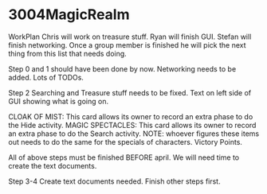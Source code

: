 # 3004MagicRealm
WorkPlan
Chris will work on treasure stuff.
Ryan will finish GUI.
Stefan will finish networking.
Once a group member is finished he will pick the next thing from this list that needs doing.

Step 0 and 1 should have been done by now.
Networking needs to be added. Lots of TODOs.

Step 2
Searching and Treasure stuff needs to be fixed.
Text on left side of GUI showing what is going on.

CLOAK OF MIST:  This card allows its owner to record an extra phase to do the Hide activity.
MAGIC SPECTACLES:  This card allows its owner to record an extra phase to do the Search activity.
NOTE: whoever figures these items out needs to do the same for the specials of characters.
Victory Points.

All of above steps must be finished BEFORE april. We will need time to create the text documents.

Step 3-4
Create text documents needed.
Finish other steps first.
